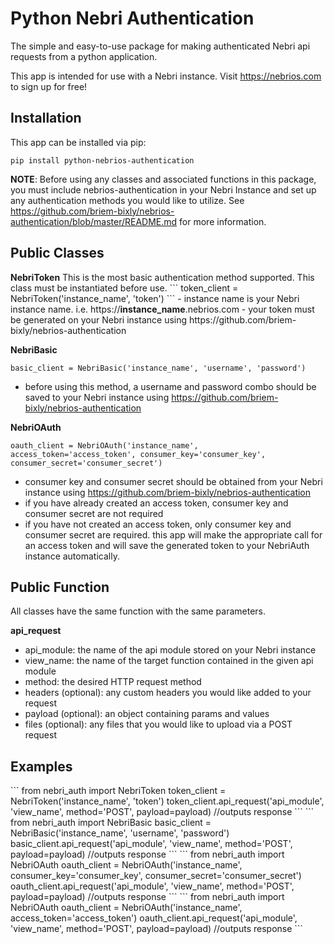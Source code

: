 # Python Nebri Authentication

The simple and easy-to-use package for making authenticated Nebri api requests from a python application.

This app is intended for use with a Nebri instance. Visit https://nebrios.com to sign up for free!

<h2>Installation</h2>

This app can be installed via pip:
```
pip install python-nebrios-authentication
```
<strong>NOTE</strong>: Before using any classes and associated functions in this package, you must include nebrios-authentication in your Nebri Instance and set up any authentication methods you would like to utilize. See https://github.com/briem-bixly/nebrios-authentication/blob/master/README.md for more information.

<h2>Public Classes</h2>
<strong>NebriToken</strong>
This is the most basic authentication method supported. This class must be instantiated before use.
```
token_client = NebriToken('instance_name', 'token')
```
- instance name is your Nebri instance name. i.e. https://<strong>instance_name</strong>.nebrios.com
- your token must be generated on your Nebri instance using https://github.com/briem-bixly/nebrios-authentication

<strong>NebriBasic</strong>
```
basic_client = NebriBasic('instance_name', 'username', 'password')
```
- before using this method, a username and password combo should be saved to your Nebri instance using https://github.com/briem-bixly/nebrios-authentication

<strong>NebriOAuth</strong>
```
oauth_client = NebriOAuth('instance_name', access_token='access_token', consumer_key='consumer_key', consumer_secret='consumer_secret')
```
- consumer key and consumer secret should be obtained from your Nebri instance using https://github.com/briem-bixly/nebrios-authentication
- if you have already created an access token, consumer key and consumer secret are not required
- if you have not created an access token, only consumer key and consumer secret are required. this app will make the appropriate call for an access token and will save the generated token to your NebriAuth instance automatically.

<h2>Public Function</h2>
All classes have the same function with the same parameters.

<strong>api_request</strong>
- api_module: the name of the api module stored on your Nebri instance
- view_name: the name of the target function contained in the given api module
- method: the desired HTTP request method
- headers (optional): any custom headers you would like added to your request
- payload (optional): an object containing params and values
- files (optional): any files that you would like to upload via a POST request

<h2>Examples</h2>
```
from nebri_auth import NebriToken
token_client = NebriToken('instance_name', 'token')
token_client.api_request('api_module', 'view_name', method='POST', payload=payload)
//outputs response
```
```
from nebri_auth import NebriBasic
basic_client = NebriBasic('instance_name', 'username', 'password')
basic_client.api_request('api_module', 'view_name', method='POST', payload=payload)
//outputs response
```
```
from nebri_auth import NebriOAuth
oauth_client = NebriOAuth('instance_name', consumer_key='consumer_key', consumer_secret='consumer_secret')
oauth_client.api_request('api_module', 'view_name', method='POST', payload=payload)
//outputs response
```
```
from nebri_auth import NebriOAuth
oauth_client = NebriOAuth('instance_name', access_token='access_token')
oauth_client.api_request('api_module', 'view_name', method='POST', payload=payload)
//outputs response
```
